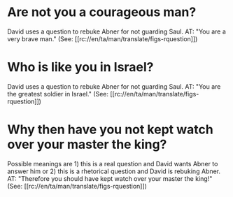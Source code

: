 # Are not you a courageous man?

David uses a question to rebuke Abner for not guarding Saul. AT: "You are a very brave man." (See: [[rc://en/ta/man/translate/figs-rquestion]])

# Who is like you in Israel?

David uses a question to rebuke Abner for not guarding Saul. AT: "You are the greatest soldier in Israel." (See: [[rc://en/ta/man/translate/figs-rquestion]])

# Why then have you not kept watch over your master the king?

Possible meanings are 1) this is a real question and David wants Abner to answer him or 2) this is a rhetorical question and David is rebuking Abner. AT: "Therefore you should have kept watch over your master the king!" (See: [[rc://en/ta/man/translate/figs-rquestion]])